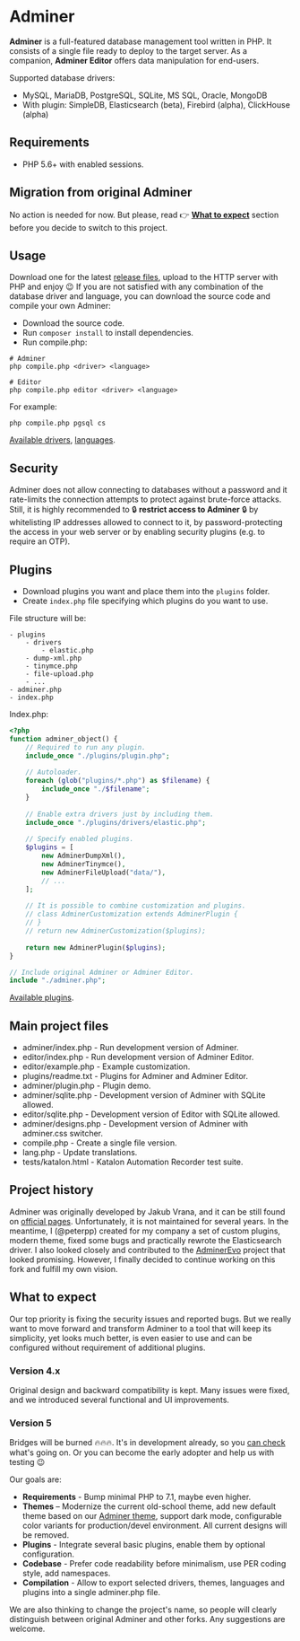 # Adminer

**Adminer** is a full-featured database management tool written in PHP. It consists of a single file ready to deploy to 
the target server. As a companion, **Adminer Editor** offers data manipulation for end-users.

Supported database drivers:
- MySQL, MariaDB, PostgreSQL, SQLite, MS SQL, Oracle, MongoDB
- With plugin: SimpleDB, Elasticsearch (beta), Firebird (alpha), ClickHouse (alpha)

## Requirements

- PHP 5.6+ with enabled sessions.

## Migration from original Adminer

No action is needed for now. But please, read 👉 **[What to expect](#what-to-expect)** section before you decide to
switch to this project.

## Usage

Download one for the latest [release files](https://github.com/pematon/adminer/releases), upload to the HTTP server 
with PHP and enjoy 😉 If you are not satisfied with any combination of the database driver and language, you can 
download the source code and compile your own Adminer:

- Download the source code.
- Run `composer install` to install dependencies.
- Run compile.php:

```shell
# Adminer
php compile.php <driver> <language>

# Editor
php compile.php editor <driver> <language>
```

For example:
```shell
php compile.php pgsql cs
```

[Available drivers](https://github.com/pematon/adminer/tree/master/adminer/drivers), 
[languages](https://github.com/pematon/adminer/tree/master/adminer/lang).

## Security

Adminer does not allow connecting to databases without a password and it rate-limits the connection attempts to protect 
against brute-force attacks. Still, it is highly recommended to 🔒 **restrict access to Adminer** 🔒 by whitelisting IP 
addresses allowed to connect to it, by password-protecting the access in your web server or by enabling security plugins 
(e.g. to require an OTP).

## Plugins

* Download plugins you want and place them into the `plugins` folder.
* Create `index.php` file specifying which plugins do you want to use.

File structure will be:

```
- plugins
    - drivers
        - elastic.php
    - dump-xml.php
    - tinymce.php
    - file-upload.php
    - ...
- adminer.php
- index.php
```

Index.php:
```php
<?php
function adminer_object() {
    // Required to run any plugin.
    include_once "./plugins/plugin.php";
    
    // Autoloader.
    foreach (glob("plugins/*.php") as $filename) {
        include_once "./$filename";
    }
    
    // Enable extra drivers just by including them.
    include_once "./plugins/drivers/elastic.php";
    
    // Specify enabled plugins.
    $plugins = [
        new AdminerDumpXml(),
        new AdminerTinymce(),
        new AdminerFileUpload("data/"),
        // ...
    ];
    
    // It is possible to combine customization and plugins.
    // class AdminerCustomization extends AdminerPlugin {
    // }
    // return new AdminerCustomization($plugins);
    
    return new AdminerPlugin($plugins);
}

// Include original Adminer or Adminer Editor.
include "./adminer.php";
```

[Available plugins](https://github.com/pematon/adminer/tree/master/plugins).

## Main project files
- adminer/index.php - Run development version of Adminer.
- editor/index.php - Run development version of Adminer Editor.
- editor/example.php - Example customization.
- plugins/readme.txt - Plugins for Adminer and Adminer Editor.
- adminer/plugin.php - Plugin demo.
- adminer/sqlite.php - Development version of Adminer with SQLite allowed.
- editor/sqlite.php - Development version of Editor with SQLite allowed.
- adminer/designs.php - Development version of Adminer with adminer.css switcher.
- compile.php - Create a single file version.
- lang.php - Update translations.
- tests/katalon.html - Katalon Automation Recorder test suite.

## Project history

Adminer was originally developed by Jakub Vrana, and it can be still found on [official pages](https://www.adminer.org/).
Unfortunately, it is not maintained for several years. In the meantime, I (@peterpp) created for my company a set of
custom plugins, modern theme, fixed some bugs and practically rewrote the Elasticsearch driver. I also looked closely 
and contributed to the [AdminerEvo](https://www.adminerevo.org/) project that looked promising. However, I finally 
decided to continue working on this fork and fulfill my own vision.

## What to expect

Our top priority is fixing the security issues and reported bugs. But we really want to move forward and transform
Adminer to a tool that will keep its simplicity, yet looks much better, is even easier to use and can be configured
without requirement of additional plugins.

### Version 4.x
Original design and backward compatibility is kept. Many issues were fixed, and we introduced several functional and 
UI improvements.

### Version 5
Bridges will be burned 🔥🔥🔥. It's in development already, so you [can check](https://github.com/pematon/adminer/tree/version-5) 
what's going on. Or you can become the early adopter and help us with testing 😉

Our goals are:

- **Requirements** - Bump minimal PHP to 7.1, maybe even higher. 
- **Themes** – Modernize the current old-school theme, add new default theme based on our [Adminer theme](https://github.com/pematon/adminer-theme), 
support dark mode, configurable color variants for production/devel environment. All current designs will be removed. 
- **Plugins** - Integrate several basic plugins, enable them by optional configuration.
- **Codebase** - Prefer code readability before minimalism, use PER coding style, add namespaces.
- **Compilation** - Allow to export selected drivers, themes, languages and plugins into a single adminer.php file.

We are also thinking to change the project's name, so people will clearly distinguish between original Adminer and 
other forks. Any suggestions are welcome.
